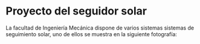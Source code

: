 # Proyecto del seguidor solar

La facultad de Ingeniería Mecánica dispone de varios sistemas sistemas de seguimiento solar, uno de ellos se muestra en la siguiente fotografía:
